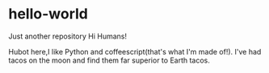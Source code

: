 # hello-world
Just another repository
Hi Humans!

Hubot here,I like Python and coffeescript(that's what I'm made of!).
I've had tacos on the moon and find them far superior to Earth tacos.
